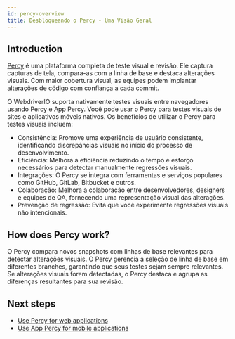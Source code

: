```yaml
---
id: percy-overview
title: Desbloqueando o Percy - Uma Visão Geral
---
```


## Introduction

[Percy](https://percy.io/?utm_source=webdriverio&utm_medium=partnered&utm_campaign=documentation) é uma plataforma completa de teste visual e revisão. Ele captura capturas de tela, compara-as com a linha de base e destaca alterações visuais. Com maior cobertura visual, as equipes podem implantar alterações de código com confiança a cada commit.

O WebdriverIO suporta nativamente testes visuais entre navegadores usando Percy e App Percy. Você pode usar o Percy para testes visuais de sites e aplicativos móveis nativos.
Os benefícios de utilizar o Percy para testes visuais incluem:

- Consistência: Promove uma experiência de usuário consistente, identificando discrepâncias visuais no início do processo de desenvolvimento.
- Eficiência: Melhora a eficiência reduzindo o tempo e esforço necessários para detectar manualmente regressões visuais.
- Integrações: O Percy se integra com ferramentas e serviços populares como GitHub, GitLab, Bitbucket e outros.
- Colaboração: Melhora a colaboração entre desenvolvedores, designers e equipes de QA, fornecendo uma representação visual das alterações.
- Prevenção de regressão: Evita que você experimente regressões visuais não intencionais.

## How does Percy work?

O Percy compara novos snapshots com linhas de base relevantes para detectar alterações visuais. O Percy gerencia a seleção de linha de base em diferentes branches, garantindo que seus testes sejam sempre relevantes. Se alterações visuais forem detectadas, o Percy destaca e agrupa as diferenças resultantes para sua revisão.

## Next steps

- [Use Percy for web applications](https://webdriver.io/docs/visual-testing/integrate-with-percy)
- [Use App Percy for mobile applications](https://webdriver.io/docs/visual-testing/integrate-with-app-percy)